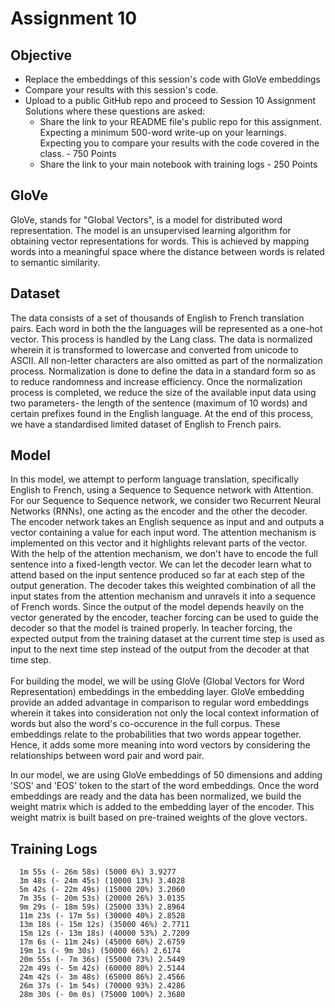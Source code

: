 # Assignment 10

## Objective
* Replace the embeddings of this session's code with GloVe embeddings
* Compare your results with this session's code. 
* Upload to a public GitHub repo and proceed to Session 10 Assignment Solutions where these questions are asked: 
    * Share the link to your README file's public repo for this assignment. Expecting a minimum 500-word write-up on your learnings. Expecting you to compare your results with the code covered in the class. - 750 Points
    * Share the link to your main notebook with training logs - 250 Points


## GloVe
GloVe, stands for "Global Vectors", is a model for distributed word representation. The model is an unsupervised learning algorithm for obtaining vector representations for words. This is achieved by mapping words into a meaningful space where the distance between words is related to semantic similarity.<br>

## Dataset
The data consists of a set of thousands of English to French translation pairs. Each word in both the the languages will be represented as a one-hot vector. This process is handled by the Lang class. The data is normalized wherein it is transformed to lowercase and converted from unicode to ASCII. All non-letter characters are also omitted as part of the normalization process. Normalization is done to define the data in a standard form so as to reduce randomness and increase efficiency. Once the normalization process is completed, we reduce the size of the available input data using two parameters- the length of the sentence (maximum of 10 words) and certain prefixes found in the English language. At the end of this process, we have a standardised limited dataset of English to French pairs.

## Model
In this model, we attempt to perform language translation, specifically English to French, using a Sequence to Sequence network with Attention. For our Sequence to Sequence network, we consider two Recurrent Neural Networks (RNNs), one acting as the encoder and the other the decoder.  The encoder network takes an English sequence as input and and outputs a vector containing a value for each input word. The attention mechanism is implemented on this vector and it highlights relevant parts of the vector. With the help of the attention mechanism, we don't have to encode the full sentence into a fixed-length vector. We can let the decoder learn what to attend based on the input sentence produced so far at each step of the output generation. The decoder takes this weighted combination of all the input states from the attention mechanism and unravels it into a sequence of French words. Since the output of the model depends heavily on the vector generated by the encoder, teacher forcing can be used to guide the decoder so that the model is trained properly. In teacher forcing, the expected output from the training dataset at the current time step is used as input to the next time step instead of the output from the decoder at that time step.<br><br>
For building the model, we will be using GloVe (Global Vectors for Word Representation) embeddings in the embedding layer. GloVe embedding provide an added advantage in comparison to regular word embeddings wherein it takes into consideration not only the local context information of words but also the word's co-occurence in the full corpus. These embeddings relate to the probabilities that two words appear together. Hence, it adds some more meaning into word vectors by considering the relationships between word pair and word pair.<br>

In our model, we are using GloVe embeddings of 50 dimensions and adding 'SOS' and 'EOS' token to the start of the word embeddings. Once the word embeddings are ready and the data has been normalized, we build the weight matrix which is added to the embedding layer of the encoder. This weight matrix is built based on pre-trained weights of the glove vectors.

## Training Logs
      1m 55s (- 26m 58s) (5000 6%) 3.9277
      3m 48s (- 24m 45s) (10000 13%) 3.4028
      5m 42s (- 22m 49s) (15000 20%) 3.2060
      7m 35s (- 20m 53s) (20000 26%) 3.0135
      9m 29s (- 18m 59s) (25000 33%) 2.8964
      11m 23s (- 17m 5s) (30000 40%) 2.8528
      13m 18s (- 15m 12s) (35000 46%) 2.7711
      15m 12s (- 13m 18s) (40000 53%) 2.7209
      17m 6s (- 11m 24s) (45000 60%) 2.6759
      19m 1s (- 9m 30s) (50000 66%) 2.6174
      20m 55s (- 7m 36s) (55000 73%) 2.5449
      22m 49s (- 5m 42s) (60000 80%) 2.5144
      24m 42s (- 3m 48s) (65000 86%) 2.4566
      26m 37s (- 1m 54s) (70000 93%) 2.4286
      28m 30s (- 0m 0s) (75000 100%) 2.3680
